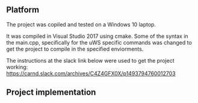## Platform
The project was copiled and tested on a Windows 10 laptop.

It was compiled in Visual Studio 2017 using cmake. Some of the syntax in the main.cpp, specifically for the uWS 
specific commands was changed to get the project to compile in the specified enviorments.

The instructions at the slack link below were used to get the project working:
https://carnd.slack.com/archives/C4Z4GFX0X/p1493794760012703

## Project implementation
